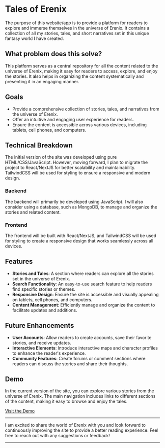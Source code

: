 # Tales of Erenix

The purpose of this website/app is to provide a platform for readers to explore and immerse themselves in the universe of Erenix. It contains a collection of all my stories, tales, and short narratives set in this unique fantasy world I have created.

## What problem does this solve?

This platform serves as a central repository for all the content related to the universe of Erenix, making it easy for readers to access, explore, and enjoy the stories. It also helps in organizing the content systematically and presenting it in an engaging manner.

## Goals

- Provide a comprehensive collection of stories, tales, and narratives from the universe of Erenix.
- Offer an intuitive and engaging user experience for readers.
- Ensure the content is accessible across various devices, including tablets, cell phones, and computers.

## Technical Breakdown

The initial version of the site was developed using pure HTML/CSS/JavaScript. However, moving forward, I plan to migrate the project to React/NextJS for better scalability and maintainability. TailwindCSS will be used for styling to ensure a responsive and modern design.

### Backend

The backend will primarily be developed using JavaScript. I will also consider using a database, such as MongoDB, to manage and organize the stories and related content.

### Frontend

The frontend will be built with React/NextJS, and TailwindCSS will be used for styling to create a responsive design that works seamlessly across all devices.

## Features

- **Stories and Tales**: A section where readers can explore all the stories set in the universe of Erenix.
- **Search Functionality**: An easy-to-use search feature to help readers find specific stories or themes.
- **Responsive Design**: Ensure the site is accessible and visually appealing on tablets, cell phones, and computers.
- **Content Management**: Efficiently manage and organize the content to facilitate updates and additions.

## Future Enhancements

- **User Accounts**: Allow readers to create accounts, save their favorite stories, and receive updates.
- **Interactive Elements**: Introduce interactive maps and character profiles to enhance the reader's experience.
- **Community Features**: Create forums or comment sections where readers can discuss the stories and share their thoughts.

## Demo

In the current version of the site, you can explore various stories from the universe of Erenix. The main navigation includes links to different sections of the content, making it easy to browse and enjoy the tales.

[Visit the Demo](https://talesoferenix.vercel.app/)

---

I am excited to share the world of Erenix with you and look forward to continuously improving the site to provide a better reading experience. Feel free to reach out with any suggestions or feedback!

---
